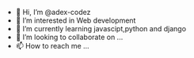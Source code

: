 - 👋 Hi, I’m @adex-codez
- 👀 I’m interested in Web development
- 🌱 I’m currently learning javascipt,python and django
- 💞️ I’m looking to collaborate on ...
- 📫 How to reach me ...

<!---
adex-codez/adex-codez is a ✨ special ✨ repository because its `README.md` (this file) appears on your GitHub profile.
You can click the Preview link to take a look at your changes.
--->
